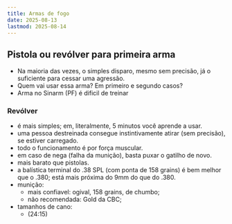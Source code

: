 ```yaml
---
title: Armas de fogo
date: 2025-08-13
lastmod: 2025-08-14
---
```


## Pistola ou revólver para primeira arma
- Na maioria das vezes, o simples disparo, mesmo sem precisão, já o
  suficiente para cessar uma agressão.
- Quem vai usar essa arma? Em primeiro e segundo casos?
- Arma no Sinarm (PF) é dificil de treinar

### Revólver
* é mais simples; em, literalmente, 5 minutos você aprende a usar.
* uma pessoa destreinada consegue instintivamente atirar (sem precisão), se
  estiver carregado.
* todo o funcionamento é por força muscular.
* em caso de nega (falha da munição), basta puxar o gatilho de novo.
* mais barato que pistolas.
* a balística terminal do .38 SPL (com ponta de 158 grains) é bem melhor
  que o .380; está mais próxima do 9mm do que do .380.
* munição:
  * mais confiavel: ogival, 158 grains, de chumbo;
  * não recomendada: Gold da CBC;
* tamanhos de cano:
  * (24:15)
